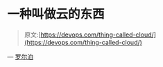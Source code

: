 # 一种叫做云的东西

> 原文:[https://devops.com/thing-called-cloud/](https://devops.com/thing-called-cloud/)

— [罗尔泊](https://devops.com/author/breselman/)